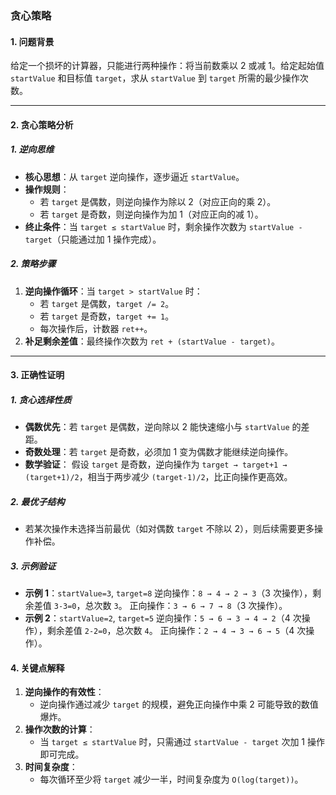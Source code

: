 ### 贪心策略

#### 1. 问题背景

给定一个损坏的计算器，只能进行两种操作：将当前数乘以 2 或减 1。给定起始值 `startValue` 和目标值 `target`，求从 `startValue` 到 `target` 所需的最少操作次数。

---

#### 2. 贪心策略分析

##### 1. 逆向思维

- **核心思想**：从 `target` 逆向操作，逐步逼近 `startValue`。
- **操作规则**：  
  - 若 `target` 是偶数，则逆向操作为除以 2（对应正向的乘 2）。
  - 若 `target` 是奇数，则逆向操作为加 1（对应正向的减 1）。
- **终止条件**：当 `target ≤ startValue` 时，剩余操作次数为 `startValue - target`（只能通过加 1 操作完成）。

##### 2. 策略步骤

1. **逆向操作循环**：当 `target > startValue` 时：
   - 若 `target` 是偶数，`target /= 2`。
   - 若 `target` 是奇数，`target += 1`。
   - 每次操作后，计数器 `ret++`。
2. **补足剩余差值**：最终操作次数为 `ret + (startValue - target)`。

---

#### 3. 正确性证明

##### 1. 贪心选择性质

- **偶数优先**：若 `target` 是偶数，逆向除以 2 能快速缩小与 `startValue` 的差距。
- **奇数处理**：若 `target` 是奇数，必须加 1 变为偶数才能继续逆向操作。
- **数学验证**：
  假设 `target` 是奇数，逆向操作为 `target → target+1 → (target+1)/2`，相当于两步减少 `(target-1)/2`，比正向操作更高效。

##### 2. 最优子结构

- 若某次操作未选择当前最优（如对偶数 `target` 不除以 2），则后续需要更多操作补偿。

##### 3. 示例验证

- **示例 1**：`startValue=3`, `target=8`
  逆向操作：`8 → 4 → 2 → 3`（3 次操作），剩余差值 `3-3=0`，总次数 `3`。
  正向操作：`3 → 6 → 7 → 8`（3 次操作）。
- **示例 2**：`startValue=2`, `target=5`
  逆向操作：`5 → 6 → 3 → 4 → 2`（4 次操作），剩余差值 `2-2=0`，总次数 `4`。
  正向操作：`2 → 4 → 3 → 6 → 5`（4 次操作）。

#### 4. 关键点解释

1. **逆向操作的有效性**：  
   - 逆向操作通过减少 `target` 的规模，避免正向操作中乘 2 可能导致的数值爆炸。
2. **操作次数的计算**：  
   - 当 `target ≤ startValue` 时，只需通过 `startValue - target` 次加 1 操作即可完成。
3. **时间复杂度**：  
   - 每次循环至少将 `target` 减少一半，时间复杂度为 `O(log(target))`。
